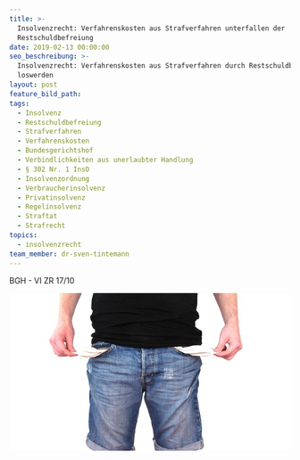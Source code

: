 ```yaml
---
title: >-
  Insolvenzrecht: Verfahrenskosten aus Strafverfahren unterfallen der
  Restschuldbefreiung
date: 2019-02-13 00:00:00
seo_beschreibung: >-
  Insolvenzrecht: Verfahrenskosten aus Strafverfahren durch Restschuldbefreiung
  loswerden
layout: post
feature_bild_path:
tags:
  - Insolvenz
  - Restschuldbefreiung
  - Strafverfahren
  - Verfahrenskosten
  - Bundesgerichtshof
  - Verbindlichkeiten aus unerlaubter Handlung
  - § 302 Nr. 1 InsO
  - Insolvenzordnung
  - Verbraucherinsolvenz
  - Privatinsolvenz
  - Regelinsolvenz
  - Straftat
  - Strafrecht
topics:
  - insolvenzrecht
team_member: dr-sven-tintemann
---
```


BGH - VI ZR 17/10

![](/uploads/no-money-2070384-640-5.jpg)